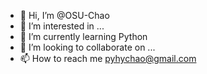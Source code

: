 - 👋 Hi, I’m @OSU-Chao
- 👀 I’m interested in ...
- 🌱 I’m currently learning Python
- 💞️ I’m looking to collaborate on ...
- 📫 How to reach me pyhychao@gmail.com

<!---
OSU-Chao/OSU-Chao is a ✨ special ✨ repository because its `README.md` (this file) appears on your GitHub profile.
You can click the Preview link to take a look at your changes.
--->
